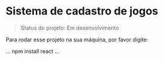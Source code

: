 <h1>Sistema de cadastro de jogos </h1> 

> Status do projeto: Em desenvolvimento

Para rodar esse projeto na sua máquina, por favor digite:

...
npm install react
...
